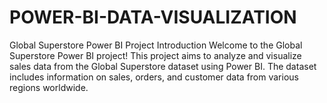 # POWER-BI-DATA-VISUALIZATION

Global Superstore Power BI Project
Introduction
Welcome to the Global Superstore Power BI project! This project aims to analyze and visualize sales data from the Global Superstore dataset using Power BI. The dataset includes information on sales, orders, and customer data from various regions worldwide.
